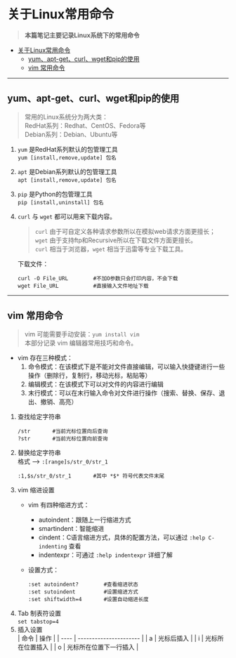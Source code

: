 # 关于Linux常用命令  
> **本篇笔记主要记录Linux系统下的常用命令**  
* [关于Linux常用命令](#关于linux常用命令)
  * [yum、apt-get、curl、wget和pip的使用](#yumapt-getcurlwget和pip的使用)
  * [vim 常用命令](#vim-常用命令)

***  
## yum、apt-get、curl、wget和pip的使用

> 常用的Linux系统分为两大类：  
RedHat系列：Redhat、CentOS、Fedora等  
Debian系列：Debian、Ubuntu等  

1. `yum` 是RedHat系列默认的包管理工具  
    `yum [install,remove,update] 包名 `
2. `apt` 是Debian系列默认的包管理工具  
    `apt [install,remove,update] 包名 `
3. `pip` 是Python的包管理工具  
    `pip [install,uninstall] 包名 `
4. `curl` 与 `wget` 都可以用来下载内容。  

    > `curl` 由于可自定义各种请求参数所以在模拟web请求方面更擅长；  
    `wget` 由于支持ftp和Recursive所以在下载文件方面更擅长。  
    `curl` 相当于浏览器，`wget` 相当于迅雷等专业下载工具。 

    下载文件：  
    ```
    curl -O File_URL        #不加O参数只会打印内容，不会下载  
    wget File_URL           #直接输入文件地址下载
    ```  
***

## vim 常用命令

> vim 可能需要手动安装：`yum install vim`  
本部分记录 vim 编辑器常用技巧和命令。  

* vim 存在三种模式：  
    1. 命令模式：在该模式下是不能对文件直接编辑，可以输入快捷键进行一些操作（删除行，复制行，移动光标，粘贴等）  
    2. 编辑模式：在该模式下可以对文件的内容进行编辑  
    3. 末行模式：可以在末行输入命令对文件进行操作（搜索、替换、保存、退出、撤销、高亮）  

1. 查找给定字符串  
    ```
    /str       #当前光标位置向后查询  
    ?str       #当前光标位置向前查询
    ```
2. 替换给定字符串  
    格式 --> `:[range]s/str_0/str_1 `
    ``` 
    :1,$s/str_0/str_1       #其中 *$* 符号代表文件末尾
    ```  
3. vim 缩进设置  
    * vim 有四种缩进方式：  
       * autoindent：跟随上一行缩进方式  
       * smartindent：智能缩进  
       * cindent：C语言缩进方式，具体的配置方法，可以通过 `:help C-indenting` 查看  
       * indentexpr：可通过 `:help indentexpr` 详细了解  

    * 设置方式：
        ```
        :set autoindent?        #查看缩进状态
        :set sutoindent         #设置缩进方式
        :set shiftwidth=4       #设置自动缩进长度
        ```
4. Tab 制表符设置  
    `set tabstop=4`  
5. 插入设置  
    | 命令 | 操作                   |
    | ---- | ---------------------- |
    | a    | 光标后插入             |
    | i    | 光标所在位置插入       |
    | o    | 光标所在位置下一行插入 |
